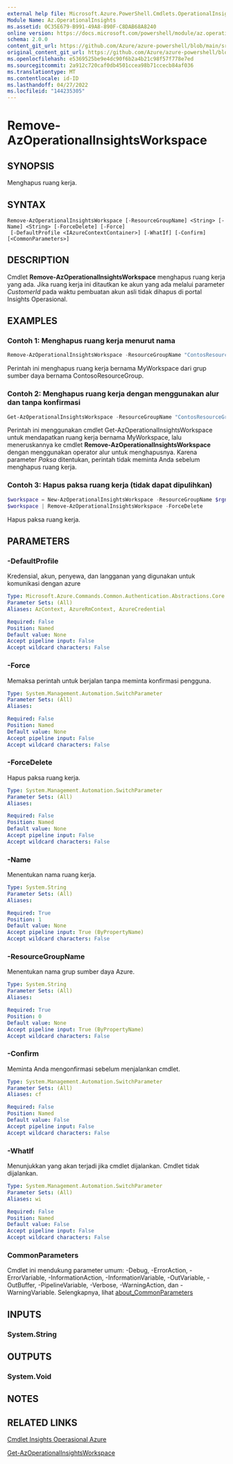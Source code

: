 ```yaml
---
external help file: Microsoft.Azure.PowerShell.Cmdlets.OperationalInsights.dll-Help.xml
Module Name: Az.OperationalInsights
ms.assetid: 0C35E679-B991-49A8-890F-C8DAB68A8240
online version: https://docs.microsoft.com/powershell/module/az.operationalinsights/remove-azoperationalinsightsworkspace
schema: 2.0.0
content_git_url: https://github.com/Azure/azure-powershell/blob/main/src/OperationalInsights/OperationalInsights/help/Remove-AzOperationalInsightsWorkspace.md
original_content_git_url: https://github.com/Azure/azure-powershell/blob/main/src/OperationalInsights/OperationalInsights/help/Remove-AzOperationalInsightsWorkspace.md
ms.openlocfilehash: e5369525be9e4dc90f6b2a4b21c98f57f778e7ed
ms.sourcegitcommit: 2a912c720caf0db4501ccea98b71ccecb84af036
ms.translationtype: MT
ms.contentlocale: id-ID
ms.lasthandoff: 04/27/2022
ms.locfileid: "144235305"
---
```

# Remove-AzOperationalInsightsWorkspace

## SYNOPSIS
Menghapus ruang kerja.

## SYNTAX

```
Remove-AzOperationalInsightsWorkspace [-ResourceGroupName] <String> [-Name] <String> [-ForceDelete] [-Force]
 [-DefaultProfile <IAzureContextContainer>] [-WhatIf] [-Confirm] [<CommonParameters>]
```

## DESCRIPTION
Cmdlet **Remove-AzOperationalInsightsWorkspace** menghapus ruang kerja yang ada.
Jika ruang kerja ini ditautkan ke akun yang ada melalui parameter *CustomerId* pada waktu pembuatan akun asli tidak dihapus di portal Insights Operasional.

## EXAMPLES

### Contoh 1: Menghapus ruang kerja menurut nama
```powershell
Remove-AzOperationalInsightsWorkspace -ResourceGroupName "ContosResourceGroup" -Name "MyWorkspace"
```

Perintah ini menghapus ruang kerja bernama MyWorkspace dari grup sumber daya bernama ContosoResourceGroup.

### Contoh 2: Menghapus ruang kerja dengan menggunakan alur dan tanpa konfirmasi
```powershell
Get-AzOperationalInsightsWorkspace -ResourceGroupName "ContosResourceGroup" -Name "MyWorkspace" | Remove-AzOperationalInsightsWorkspace -Force
```

Perintah ini menggunakan cmdlet Get-AzOperationalInsightsWorkspace untuk mendapatkan ruang kerja bernama MyWorkspace, lalu meneruskannya ke cmdlet **Remove-AzOperationalInsightsWorkspace** dengan menggunakan operator alur untuk menghapusnya.
Karena parameter *Paksa* ditentukan, perintah tidak meminta Anda sebelum menghapus ruang kerja.

### Contoh 3: Hapus paksa ruang kerja (tidak dapat dipulihkan)
```powershell
$workspace = New-AzOperationalInsightsWorkspace -ResourceGroupName $rgname -Name $wsname -Location $wslocation
$workspace | Remove-AzOperationalInsightsWorkspace -ForceDelete
```

Hapus paksa ruang kerja.

## PARAMETERS

### -DefaultProfile
Kredensial, akun, penyewa, dan langganan yang digunakan untuk komunikasi dengan azure

```yaml
Type: Microsoft.Azure.Commands.Common.Authentication.Abstractions.Core.IAzureContextContainer
Parameter Sets: (All)
Aliases: AzContext, AzureRmContext, AzureCredential

Required: False
Position: Named
Default value: None
Accept pipeline input: False
Accept wildcard characters: False
```

### -Force
Memaksa perintah untuk berjalan tanpa meminta konfirmasi pengguna.

```yaml
Type: System.Management.Automation.SwitchParameter
Parameter Sets: (All)
Aliases:

Required: False
Position: Named
Default value: None
Accept pipeline input: False
Accept wildcard characters: False
```

### -ForceDelete
Hapus paksa ruang kerja.

```yaml
Type: System.Management.Automation.SwitchParameter
Parameter Sets: (All)
Aliases:

Required: False
Position: Named
Default value: None
Accept pipeline input: False
Accept wildcard characters: False
```

### -Name
Menentukan nama ruang kerja.

```yaml
Type: System.String
Parameter Sets: (All)
Aliases:

Required: True
Position: 1
Default value: None
Accept pipeline input: True (ByPropertyName)
Accept wildcard characters: False
```

### -ResourceGroupName
Menentukan nama grup sumber daya Azure.

```yaml
Type: System.String
Parameter Sets: (All)
Aliases:

Required: True
Position: 0
Default value: None
Accept pipeline input: True (ByPropertyName)
Accept wildcard characters: False
```

### -Confirm
Meminta Anda mengonfirmasi sebelum menjalankan cmdlet.

```yaml
Type: System.Management.Automation.SwitchParameter
Parameter Sets: (All)
Aliases: cf

Required: False
Position: Named
Default value: False
Accept pipeline input: False
Accept wildcard characters: False
```

### -WhatIf
Menunjukkan yang akan terjadi jika cmdlet dijalankan.
Cmdlet tidak dijalankan.

```yaml
Type: System.Management.Automation.SwitchParameter
Parameter Sets: (All)
Aliases: wi

Required: False
Position: Named
Default value: False
Accept pipeline input: False
Accept wildcard characters: False
```

### CommonParameters
Cmdlet ini mendukung parameter umum: -Debug, -ErrorAction, -ErrorVariable, -InformationAction, -InformationVariable, -OutVariable, -OutBuffer, -PipelineVariable, -Verbose, -WarningAction, dan -WarningVariable. Selengkapnya, lihat [about_CommonParameters](http://go.microsoft.com/fwlink/?LinkID=113216)

## INPUTS

### System.String

## OUTPUTS

### System.Void

## NOTES

## RELATED LINKS

[Cmdlet Insights Operasional Azure](./Az.OperationalInsights.md)

[Get-AzOperationalInsightsWorkspace](./Get-AzOperationalInsightsWorkspace.md)



